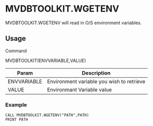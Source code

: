 # MVDBTOOLKIT.WGETENV

<PageHeader />

MVDBTOOLKIT.WGETENV will read in O/S environment variables.  

## Usage

Command

MVDBTOOLKIT(ENVVARIABLE,VALUE)

| Param       | Description                               |
| ----------- | ----------------------------------------- |
| ENVVARIABLE | Environment variable you wish to retrieve |
| VALUE       | Environmant Variable value                |

### Example

```BASIC
CALL MVDBTOOLKIT.WGETENV("PATH",PATH)
PRINT PATH

```

<PageFooter />
